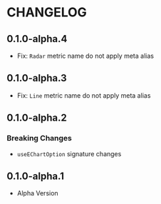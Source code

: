 # CHANGELOG

## 0.1.0-alpha.4

- Fix: `Radar` metric name do not apply meta alias

## 0.1.0-alpha.3

- Fix: `Line` metric name do not apply meta alias

## 0.1.0-alpha.2

### Breaking Changes

- `useEChartOption` signature changes

## 0.1.0-alpha.1

- Alpha Version
